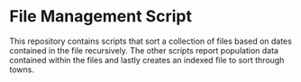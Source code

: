 # File Management Script
This repository contains scripts that sort a collection of files based on dates contained in the file recursively. The other scripts report population data contained within the files and lastly creates an indexed file to sort through towns. 

